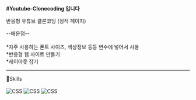 **#Youtube-Clonecoding 입니다**

반응형 유튜브 클론코딩 (정적 페이지)


--배운점--<br><br>
*자주 사용하는 폰트 사이즈, 색상정보 등등 변수에 넣어서 사용<br>
*반응형 웹 사이트 만들기<br>
*레이아웃 잡기<br>





---
🎈Skills<br><br>
![CSS](https://img.shields.io/badge/CSS-1572B6?style=flat-square&logo=CSS&logoColor=black)
![CSS](https://img.shields.io/badge/HTML5-E34F26?style=flat-square&logo=HTML5&logoColor=black)
![CSS](https://img.shields.io/badge/JS-F7DF1E?style=flat-square&logo=Javascript&logoColor=black)

